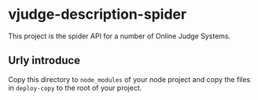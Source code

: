 vjudge-description-spider
=========================

This project is the spider API for a number of Online Judge Systems.

Urly introduce
--------------

Copy this directory to `node_modules` of your node project and copy the files in `deploy-copy` to the root of your project.
